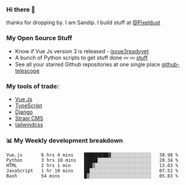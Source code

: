 ### Hi there 👋

thanks for dropping by.
I am Sandip. I build stuff at [@Pixeldust](github.com/pixeldust-in/)

###  **My Open Source Stuff**

 - Know if Vue Js version 3 is released -  [isvue3readyyet](https://github.com/sandiprb/isvue3readyyet)
 - A bunch of Python scripts to get stuff done 💤 💤 [stuff](https://github.com/sandiprb/stuff)
 - See all your starred Github repositories at one single place [github-telescope](https://github.com/sandiprb/github-telescope)



###  **My tools of trade:**
 - [Vue Js](https://github.com/vuejs/vue/)
 - [TypeScript](https://github.com/microsoft/TypeScript)
 - [Django](github.com/django/django)
 - [Strapi CMS](github.com/strapi/strapi)
 - [tailwindcss](https://github.com/tailwindlabs/tailwindcss)


###  📊 **My Weekly development breakdown**
<!--START_SECTION:waka-->
```text
Vue.js       6 hrs 4 mins    █████████▓░░░░░░░░░░░░░░░   38.98 % 
Python       3 hrs 10 mins   █████░░░░░░░░░░░░░░░░░░░░   20.34 % 
HTML         2 hrs 1 min     ███▒░░░░░░░░░░░░░░░░░░░░░   13.03 % 
JavaScript   1 hr 10 mins    ██░░░░░░░░░░░░░░░░░░░░░░░   07.52 % 
Bash         54 mins         █▒░░░░░░░░░░░░░░░░░░░░░░░   05.83 % 
```
<!--END_SECTION:waka-->
